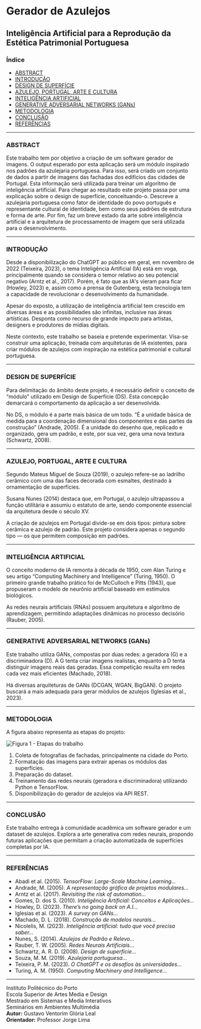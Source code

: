 # Gerador de Azulejos

## Inteligência Artificial para a Reprodução da Estética Patrimonial Portuguesa

### Índice

- [ABSTRACT](#abstract)
- [INTRODUÇÃO](#introdução)
- [DESIGN DE SUPERFÍCIE](#design-de-superfície)
- [AZULEJO, PORTUGAL, ARTE E CULTURA](#azulejo-portugal-arte-e-cultura)
- [INTELIGÊNCIA ARTIFICIAL](#inteligência-artificial)
- [GENERATIVE ADVERSARIAL NETWORKS (GANs)](#generative-adversarial-networks-gans)
- [METODOLOGIA](#metodologia)
- [CONCLUSÃO](#conclusão)
- [REFERÊNCIAS](#referências)

---

### ABSTRACT

Este trabalho tem por objetivo a criação de um software gerador de imagens. O output esperado por esta aplicação será um módulo inspirado nos padrões da azulejaria portuguesa. Para isso, será criado um conjunto de dados a partir de imagens das fachadas dos edifícios das cidades de Portugal. Esta informação será utilizada para treinar um algoritmo de inteligência artificial. Para chegar ao resultado este projeto passa por uma explicação sobre o design de superfície, conceituando-o. Descreve a azulejaria portuguesa como fator de identidade do povo português e representante cultural de identidade, bem como seus padrões de estrutura e forma de arte. Por fim, faz um breve estado da arte sobre inteligência artificial e a arquitetura de processamento de imagem que será utilizada para o desenvolvimento.

---

### INTRODUÇÃO

Desde a disponibilização do ChatGPT ao público em geral, em novembro de 2022 (Teixeira, 2023), o tema Inteligência Artificial (IA) está em voga, principalmente quando se considera o temor relativo ao seu potencial negativo (Arntz et al., 2017). Porém, é fato que as IA's vieram para ficar (Howley, 2023) e, assim como a prensa de Gutenberg, esta tecnologia tem a capacidade de revolucionar o desenvolvimento da humanidade.

Apesar do exposto, a utilização de inteligência artificial tem crescido em diversas áreas e as possibilidades são infinitas, inclusive nas áreas artísticas. Desponta como recurso de grande impacto para artistas, designers e produtores de mídias digitais.

Neste contexto, este trabalho se baseia e pretende experimentar. Visa-se construir uma aplicação, treinada com arquiteturas de IA existentes, para criar módulos de azulejos com inspiração na estética patrimonial e cultural portuguesa.

---

### DESIGN DE SUPERFÍCIE

Para delimitação do âmbito deste projeto, é necessário definir o conceito de “módulo” utilizado em Design de Superfície (DS). Esta concepção demarcará o comportamento da aplicação a ser desenvolvida.

No DS, o módulo é a parte mais básica de um todo. “É a unidade básica de medida para a coordenação dimensional dos componentes e das partes da construção” (Andrade, 2005). É a unidade do desenho que, replicado e organizado, gera um padrão, e este, por sua vez, gera uma nova textura (Schwartz, 2008).

---

### AZULEJO, PORTUGAL, ARTE E CULTURA

Segundo Mateus Miguel de Souza (2019), o azulejo refere-se ao ladrilho cerâmico com uma das faces decorada com esmaltes, destinado à ornamentação de superfícies.

Susana Nunes (2014) destaca que, em Portugal, o azulejo ultrapassou a função utilitária e assumiu o estatuto de arte, sendo componente essencial da arquitetura desde o século XV.

A criação de azulejos em Portugal divide-se em dois tipos: pintura sobre cerâmica e azulejo de padrão. Este projeto considera apenas o segundo tipo — os que permitem composição em padrões.

---

### INTELIGÊNCIA ARTIFICIAL

O conceito moderno de IA remonta à década de 1950, com Alan Turing e seu artigo “Computing Machinery and Intelligence” (Turing, 1950). O primeiro grande trabalho prático foi de McCulloch e Pitts (1943), que propuseram o modelo de neurônio artificial baseado em estímulos biológicos.

As redes neurais artificiais (RNAs) possuem arquitetura e algoritmo de aprendizagem, permitindo adaptações dinâmicas no processo decisório (Rauber, 2005).

---

### GENERATIVE ADVERSARIAL NETWORKS (GANs)

Este trabalho utiliza GANs, compostas por duas redes: a geradora (G) e a discriminadora (D). A G tenta criar imagens realistas, enquanto a D tenta distinguir imagens reais das geradas. Essa competição resulta em redes cada vez mais eficientes (Machado, 2018).

Há diversas arquiteturas de GANs (DCGAN, WGAN, BigGAN). O projeto buscará a mais adequada para gerar módulos de azulejos (Iglesias et al., 2023).

---

### METODOLOGIA

A figura abaixo representa as etapas do projeto:

![Figura 1 - Etapas do trabalho](caminho/para/figura1.jpg)

1. Coleta de fotografias de fachadas, principalmente na cidade do Porto.
2. Formatação das imagens para extrair apenas os módulos das superfícies.
3. Preparação do dataset.
4. Treinamento das redes neurais (geradora e discriminadora) utilizando Python e TensorFlow.
5. Disponibilização do gerador de azulejos via API REST.

---

### CONCLUSÃO

Este trabalho entrega à comunidade acadêmica um software gerador e um dataset de azulejos. Explora a arte generativa com redes neurais, propondo futuras aplicações que permitam a criação automatizada de superfícies completas por IA.

---

### REFERÊNCIAS

- Abadi et al. (2015). *TensorFlow: Large-Scale Machine Learning...*
- Andrade, M. (2005). *A representação gráfica de projetos modulares...*
- Arntz et al. (2017). *Revisiting the risk of automation...*
- Gomes, D. dos S. (2010). *Inteligência Artificial: Conceitos e Aplicações...*
- Howley, D. (2023). *There’s no going back on A.I...*
- Iglesias et al. (2023). *A survey on GANs...*
- Machado, D. L. (2018). *Construção de modelos neurais...*
- Nicolelis, M. (2023). *Inteligência artificial: tudo que você precisa saber...*
- Nunes, S. (2014). *Azulejos de Padrão e Relevo...*
- Rauber, T. W. (2005). *Redes Neurais Artificiais...*
- Schwartz, A. R. D. (2008). *Design de superfície...*
- Souza, M. M. (2019). *Azulejaria portuguesa...*
- Teixeira, P. M. (2023). *O ChatGPT e os desafios às universidades...*
- Turing, A. M. (1950). *Computing Machinery and Intelligence...*

---

Instituto Politécnico do Porto  
Escola Superior de Artes Media e Design  
Mestrado em Sistemas e Media Interativos  
Seminários em Ambientes Multimédia  
**Autor:** Gustavo Ventorim Glória Leal  
**Orientador:** Professor Jorge Lima
